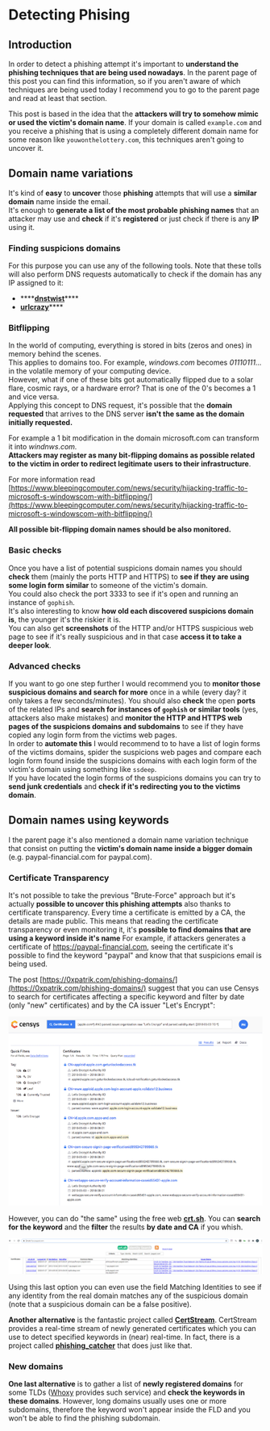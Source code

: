# Detecting Phising

## Introduction

In order to detect a phishing attempt it's important to **understand the phishing techniques that are being used nowadays**. In the parent page of this post you can find this information, so if you aren't aware of which techniques are being used today I recommend you to go to the parent page and read at least that section.

This post is based in the idea that the **attackers will try to somehow mimic or used the victim's domain name**. If your domain is called `example.com` and you receive a phishing that is using a completely different domain name for some reason like `youwonthelottery.com`, this techniques aren't going to uncover it.

## Domain name variations

It's kind of **easy** to **uncover** those **phishing** attempts that will use a **similar domain** name inside the email.  
It's enough to **generate a list of the most probable phishing names** that an attacker may use and **check** if it's **registered** or just check if there is any **IP** using it.

### Finding suspicions domains

For this purpose you can use any of the following tools. Note that these tolls will also perform DNS requests automatically to check if the domain has any IP assigned to it:

* \*\*\*\*[**dnstwist**](https://github.com/elceef/dnstwist)\*\*\*\*
* [**urlcrazy**](https://github.com/urbanadventurer/urlcrazy)\*\*\*\*

### Bitflipping

In the world of computing, everything is stored in bits \(zeros and ones\) in memory behind the scenes.  
This applies to domains too. For example, _windows.com_ becomes _01110111..._ in the volatile memory of your computing device.  
However, what if one of these bits got automatically flipped due to a solar flare, cosmic rays, or a hardware error? That is one of the 0's becomes a 1 and vice versa.  
Applying this concept to DNS request, it's possible that the **domain requested** that arrives to the DNS server **isn't the same as the domain initially requested.**

For example a 1 bit modification in the domain microsoft.com can transform it into _windnws.com._  
**Attackers may register as many bit-flipping domains as possible related to the victim in order to redirect legitimate users to their infrastructure**.

For more information read [https://www.bleepingcomputer.com/news/security/hijacking-traffic-to-microsoft-s-windowscom-with-bitflipping/](https://www.bleepingcomputer.com/news/security/hijacking-traffic-to-microsoft-s-windowscom-with-bitflipping/)

**All possible bit-flipping domain names should be also monitored.**

### Basic checks

Once you have a list of potential suspicions domain names you should **check**  them \(mainly the ports HTTP and HTTPS\) to **see if they are using some login form similar** to someone of the victim's domain.  
You could also check the port 3333 to see if it's open and running an instance of `gophish`.  
It's also interesting to know **how old each discovered suspicions domain is**, the younger it's the riskier it is.  
You can also get **screenshots** of the HTTP and/or HTTPS suspicious web page to see if it's really suspicious and in that case **access it to take a deeper look**.

### Advanced checks

If you want to go one step further I would recommend you to **monitor those suspicious domains and search for more** once in a while \(every day? it only takes a few seconds/minutes\). You should also **check** the open **ports** of the related IPs and **search for instances of `gophish` or similar tools** \(yes, attackers also make mistakes\) and **monitor the HTTP and HTTPS web pages of the suspicions domains and subdomains** to see if they have copied any login form from the victims web pages.  
In order to **automate this** I would recommend to to have a list of login forms of the victims domains, spider the suspicions web pages and compare each login form found inside the suspicions domains with each login form of the victim's domain using something like `ssdeep`.  
If you have located the login forms of the suspicions domains you can try to **send junk credentials** and **check if it's redirecting you to the victims domain**.

## Domain names using keywords

I the parent page it's also mentioned a domain name variation technique that consist on putting the **victim's domain name inside a bigger domain** \(e.g. paypal-financial.com for paypal.com\).

### Certificate Transparency

It's not possible to take the previous "Brute-Force" approach but it's actually **possible to uncover this phishing attempts** also thanks to certificate transparency. Every time a certificate is emitted by a CA, the details are made public. This means that reading the certificate transparency or even monitoring it, it's **possible to find domains that are using a keyword inside it's name** For example, if attackers generates a certificate of https://paypal-financial.com, seeing the certificate it's possible to find the keyword "paypal" and know that that suspicions email is being used.

The post [https://0xpatrik.com/phishing-domains/](https://0xpatrik.com/phishing-domains/) suggest that you can use Censys to search for certificates affecting a specific keyword and filter by date \(only "new" certificates\) and by the CA issuer "Let's Encrypt":

![](../.gitbook/assets/image%20%28365%29.png)

However, you can do "the same" using the free web [**crt.sh**](https://crt.sh/). You can **search for the keyword** and the **filter** the results **by date and CA** if you whish.

![](../.gitbook/assets/image%20%28345%29.png)

Using this last option you can even use the field Matching Identities to see if any identity from the real domain matches any of the suspicious domain \(note that a suspicious domain can be a false positive\).

**Another alternative** is the fantastic project called [**CertStream**](https://medium.com/cali-dog-security/introducing-certstream-3fc13bb98067). CertStream provides a real-time stream of newly generated certificates which you can use to detect specified keywords in \(near\) real-time. In fact, there is a project called [**phishing\_catcher**](https://github.com/x0rz/phishing_catcher) that does just like that.

### **New domains**

**One last alternative** is to gather a list of **newly registered domains** for some TLDs \([Whoxy](https://www.whoxy.com/newly-registered-domains/) provides such service\) and **check the keywords in these domains**. However, long domains usually uses one or more subdomains, therefore the keyword won't appear inside the FLD and you won't be able to find the phishing subdomain.

